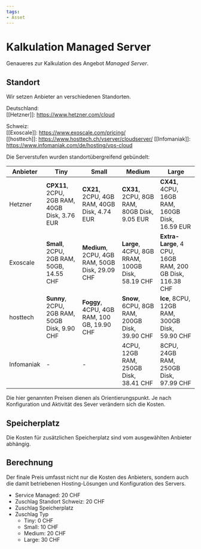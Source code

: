 ```yaml
---
tags:
- Asset
---
```

# Kalkulation Managed Server

Genaueres zur Kalkulation des Angebot *Managed Server*.

## Standort

Wir setzen Anbieter an verschiedenen Standorten.

Deutschland:  
[[Hetzner]]: <https://www.hetzner.com/cloud>

Schweiz:  
[[Exoscale]]: <https://www.exoscale.com/pricing/>  
[[hosttech]]: <https://www.hosttech.ch/vserver/cloudserver/>
[[Infomaniak]]: <https://www.infomaniak.com/de/hosting/vps-cloud>

Die Serverstufen wurden standortübergreifend gebündelt:

| Anbieter   | Tiny                                          | Small                                           | Medium                                           | Large                                                     |
| ---------- | --------------------------------------------- | ----------------------------------------------- | ------------------------------------------------ | --------------------------------------------------------- |
| Hetzner    | **CPX11**, 2CPU, 2GB RAM, 40GB Disk, 3.76 EUR | **CX21**, 2CPU, 4GB RAM, 40GB Disk, 4.74 EUR    | **CX31**, 2CPU, 8GB RAM, 80GB Disk, 9.05 EUR     | **CX41**, 4CPU, 16GB RAM, 160GB Disk, 16.59  EUR          |
| Exoscale   | **Small**, 2CPU, 2GB RAM, 50GB, 14.55 CHF     | **Medium**, 2CPU, 4GB RAM, 50GB Disk, 29.09 CHF | **Large**, 4CPU, 8GB RRAM, 100GB Disk, 58.19 CHF | **Extra-Large**, 4 CPU, 16GB RAM, 200 GB Disk, 116.38 CHF |
| hosttech   | **Sunny**, 2CPU, 2GB RAM, 50GB Disk, 9.90 CHF | **Foggy**, 4CPU, 4GB RAM, 100 GB, 19.90 CHF     | **Snow**, 6CPU,  8GB RAM, 200GB Disk, 39.90 CHF  | **Ice**, 8CPU, 12GB RAM, 300GB Disk, 59.90 CHF            |
| Infomaniak | -                                             | -                                               | 4CPU, 12GB RAM, 250GB Disk, 38.41 CHF            | 8CPU, 24GB RAM, 250GB Disk, 97.99 CHF                     |

Die hier genannten Preisen dienen als Orientierungspunkt. Je nach Konfiguration und Aktivität des Sever verändern sich die Kosten.

## Speicherplatz

Die Kosten für zusätzlichen Speicherplatz sind vom ausgewählten Anbieter abhängig.

## Berechnung

Der finale Preis umfasst nicht nur die Kosten des Anbieters, sondern auch die damit betriebenen Hosting-Lösungen und Konfiguration des Servers.

+ Service Managed: 20 CHF
+ Zuschlag Standort Schweiz: 20 CHF
+ Zuschlag Speicherplatz
+ Zuschlag Typ
	+ Tiny: 0 CHF
	+ Small: 10 CHF
	+ Medium: 20 CHF
	+ Large: 30 CHF
